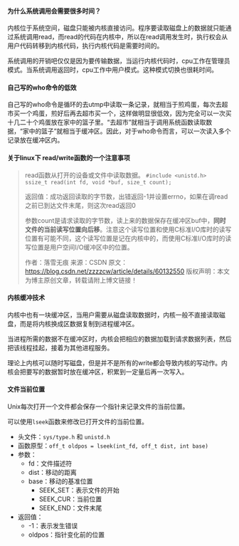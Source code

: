 #### 为什么系统调用会需要很多时间？

内核位于系统空间，磁盘只能被内核直接访问。程序要读取磁盘上的数据就只能通过系统调用read，而read的代码在内核中，所以在read调用发生时，执行权会从用户代码转移到内核代码，执行内核代码是需要时间的。

系统调用的开销吧仅仅是因为要传输数据，当运行内核代码时，cpu工作在管理员模式。当系统调用返回时，cpu工作中用户模式。这种模式切换也很耗时间。

#### 自己写的who命令的低效

自己写的who命令是循环的去utmp中读取一条记录，就相当于煎鸡蛋，每次去超市买一个鸡蛋，煎好后再去超市买一个，这样做明显很低效，因为完全可以一次买十几二十个鸡蛋放在家中的篮子里。“去超市”就相当于调用系统函数读取数据，“家中的篮子”就相当于缓冲区。因此，对于who命令而言，可以一次读入多个记录放在缓冲区内。

#### 关于linux下 read/write函数的一个注意事项

> read函数从打开的设备或文件中读取数据。
> `#include <unistd.h>  ssize_t read(int fd, void *buf, size_t count); `
>
> 返回值：成功返回读取的字节数，出错返回-1并设置errno，如果在调read之前已到达文件末尾，则这次read返回0
>
> 参数count是请求读取的字节数，读上来的数据保存在缓冲区buf中，**同时文件的当前读写位置向后移**。注意这个读写位置和使用C标准I/O库时的读写位置有可能不同，这个读写位置是记在内核中的，而使用C标准I/O库时的读写位置是用户空间I/O缓冲区中的位置。
>
> 作者：落雪无痕 
> 来源：CSDN 
> 原文：https://blog.csdn.net/zzzzcw/article/details/60132550 
> 版权声明：本文为博主原创文章，转载请附上博文链接！

#### 内核缓冲技术

内核中也有一块缓冲区，当用户需要从磁盘读取数据时，内核一般不直接读取磁盘，而是将内核换成区数据复制到进程缓冲区。

当进程所需的数据不在缓冲区时，内核会把相应的数据加载到请求数据列表，然后把该线程挂起，接着为其他进程服务。

理论上内核可以随时写磁盘，但是并不是所有的write都会导致内核的写动作。内核会把要写的数据暂时放在缓冲区，积累到一定量后再一次写入。



#### 文件当前位置

Unix每次打开一个文件都会保存一个指针来记录文件的当前位置。

可以使用`lseek`函数来修改已打开文件的当前位置。

- 头文件：`sys/type.h` 和 `unistd.h`
- 函数原型：`off_t oldpos = lseek(int_fd, off_t dist, int base)`
- 参数：
  - fd：文件描述符
  - dist：移动的距离
  - base：移动的基准位置
    - SEEK_SET：表示文件的开始
    - SEEK_CUR：当前位置
    - SEEK_END：文件末尾
- 返回值：
  - -1：表示发生错误
  - oldpos：指针变化前的位置

